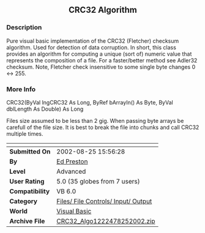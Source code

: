 ﻿<div align="center">

## CRC32 Algorithm


</div>

### Description

Pure visual basic implementation of the CRC32 (Fletcher) checksum algorithm. Used for detection of data corruption. In short, this class provides an algorithm for computing a unique (sort of) numeric value that represents the composition of a file. For a faster/better method see Adler32 checksum. Note, Fletcher check insensitive to some single byte changes 0 <-> 255.
 
### More Info
 
CRC32(ByVal lngCRC32 As Long, ByRef bArrayIn() As Byte, ByVal dblLength As Double) As Long

Files size assumed to be less than 2 gig. When passing byte arrays be carefull of the file size. It is best to break the file into chunks and call CRC32 multiple times.


<span>             |<span>
---                |---
**Submitted On**   |2002-08-25 15:56:28
**By**             |[Ed Preston](https://github.com/Planet-Source-Code/PSCIndex/blob/master/ByAuthor/ed-preston.md)
**Level**          |Advanced
**User Rating**    |5.0 (35 globes from 7 users)
**Compatibility**  |VB 6\.0
**Category**       |[Files/ File Controls/ Input/ Output](https://github.com/Planet-Source-Code/PSCIndex/blob/master/ByCategory/files-file-controls-input-output__1-3.md)
**World**          |[Visual Basic](https://github.com/Planet-Source-Code/PSCIndex/blob/master/ByWorld/visual-basic.md)
**Archive File**   |[CRC32\_Algo1222478252002\.zip](https://github.com/Planet-Source-Code/ed-preston-crc32-algorithm__1-38270/archive/master.zip)








